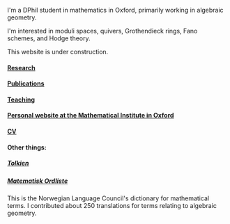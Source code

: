 
I'm a DPhil student in mathematics in Oxford, primarily working in algebraic geometry.

I'm interested in moduli spaces, quivers, Grothendieck rings, Fano schemes, and Hodge theory.

This website is under construction.

#### [Research](https://sorengam.github.io/research)

#### [Publications](https://sorengam.github.io/papers)

#### [Teaching](teaching)

#### [Personal website at the Mathematical Institute in Oxford](https://www.maths.ox.ac.uk/people/soren.gammelgaard)

#### [CV](https://sorengam.github.io/CV)

#### Other things:

##### [Tolkien](https://sorengam.github.io/tolkien)

##### [Matematisk Ordliste](https://matematikkradet.no/ordliste/)
This is the Norwegian Language Council's dictionary for mathematical terms. I contributed about 250 translations for terms relating to algebraic geometry.

